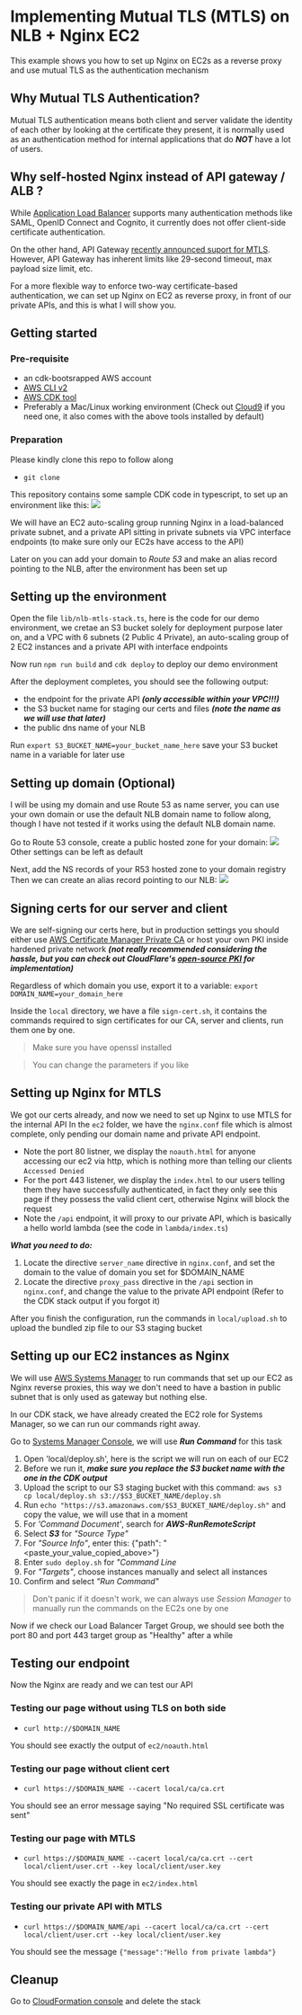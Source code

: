 # Implementing Mutual TLS (MTLS) on NLB + Nginx EC2

This example shows you how to set up Nginx on EC2s as a reverse proxy and use mutual TLS as the authentication mechanism

## Why Mutual TLS Authentication?

Mutual TLS authentication means both client and server validate the identity of each other by looking at the certificate they present, it is normally used as an authentication method for internal applications that do ***NOT*** have a lot of users.

## Why self-hosted Nginx instead of API gateway / ALB ?

While [Application Load Balancer](https://aws.amazon.com/elasticloadbalancing/application-load-balancer/?nc=sn&loc=2&dn=2) supports many authentication methods like SAML, OpenID Connect and Cognito, it currently does not offer client-side certificate authentication.

On the other hand, API Gateway [recently announced suport for MTLS](https://aws.amazon.com/blogs/compute/introducing-mutual-tls-authentication-for-amazon-api-gateway/). However, API Gateway has inherent limits like 29-second timeout, max payload size limit, etc.

For a more flexible way to enforce two-way certificate-based authentication, we can set up Nginx on EC2 as reverse proxy, in front of our private APIs, and this is what I will show you.

## Getting started
### Pre-requisite
- an cdk-bootsrapped AWS account
- [AWS CLI v2](https://docs.aws.amazon.com/cli/latest/userguide/install-cliv2.html)
- [AWS CDK tool](https://docs.aws.amazon.com/cdk/latest/guide/cli.html)
- Preferably a Mac/Linux working environment (Check out [Cloud9](https://aws.amazon.com/cloud9/) if you need one, it also comes with the above tools installed by default)

### Preparation
Please kindly clone this repo to follow along
* `git clone`

This repository contains some sample CDK code in typescript, to set up an environment like this:
<img src=doc/high.png ></img>

We will have an EC2 auto-scaling group running Nginx in a load-balanced private subnet, and a private API sitting in private subnets via VPC interface endpoints (to make sure only our EC2s have access to the API)

Later on you can add your domain to <em>Route 53</em> and make an alias record pointing to the NLB, after the environment has been set up

## Setting up the environment
Open the file `lib/nlb-mtls-stack.ts`, here is the code for our demo environment, we cretae an S3 bucket solely for deployment purpose later on, and a VPC with 6 subnets (2 Public 4 Private), an auto-scaling group of 2 EC2 instances and a private API with interface endpoints

Now run `npm run build` and `cdk deploy` to deploy our demo environment

After the deployment completes, you should see the following output:
- the endpoint for the private API ***(only accessible within your VPC!!!)***
- the S3 bucket name for staging our certs and files ***(note the name as we will use that later)***
- the public dns name of your NLB

Run `export S3_BUCKET_NAME=your_bucket_name_here` save your S3 bucket name in a variable for later use

## Setting up domain (Optional)
I will be using my domain and use Route 53 as name server, you can use your own domain or use the default NLB domain name to follow along, though I have not tested if it works using the default NLB domain name.

Go to Route 53 console, create a public hosted zone for your domain:
<img src=doc/r53-1.png> </img>
Other settings can be left as default

Next, add the NS records of your R53 hosted zone to your domain registry
Then we can create an alias record pointing to our NLB:
<img src=doc/r53-alias.png> </img>

## Signing certs for our server and client
We are self-signing our certs here, but in production settings you should either use [AWS Certificate Manager Private CA](https://aws.amazon.com/certificate-manager/private-certificate-authority/?nc=sn&loc=6) or host your own PKI inside hardened private network ***(not really recommended considering the hassle, but you can check out CloudFlare's [open-source PKI](https://github.com/cloudflare/cfssl) for implementation)***

Regardless of which domain you use, export it to a variable:
`export DOMAIN_NAME=your_domain_here`

Inside the `local` directory, we have a file `sign-cert.sh`, it contains the commands required to sign certificates for our CA, server and clients, run them one by one.

> Make sure you have openssl installed

> You can change the parameters if you like

## Setting up Nginx for MTLS

We got our certs already, and now we need to set up Nginx to use MTLS for the internal API
In the `ec2` folder, we have the `nginx.conf` file which is almost complete, only pending our domain name and private API endpoint.

- Note the port 80 listner, we display the `noauth.html` for anyone accessing our ec2 via http, which is nothing more than telling our clients `Accessed Denied`
- For the port 443 listener, we display the `index.html` to our users telling them they have successfully authenticated, in fact they only see this page if they possess the valid client cert, otherwise Nginx will block the request
- Note the `/api` endpoint, it will proxy to our private API, which is basically a hello world lambda (see the code in `lambda/index.ts`)

***What you need to do:***
1. Locate the directive `server_name` directive in `nginx.conf`, and set the domain to the value of domain you set for $DOMAIN_NAME
2. Locate the directive `proxy_pass` directive in the `/api` section in `nginx.conf`, and change the value to the private API endpoint (Refer to the CDK stack output if you forgot it)

After you finish the configuration, run the commands in `local/upload.sh` to upload the bundled zip file to our S3 staging bucket

## Setting up our EC2 instances as Nginx

We will use [AWS Systems Manager](https://aws.amazon.com/systems-manager/) to run commands that set up our EC2 as Nginx reverse proxies, this way we don't need to have a bastion in public subnet that is only used as gateway but nothing else.

In our CDK stack, we have already created the EC2 role for Systems Manager, so we can run our commands right away.

Go to [Systems Manager Console](https://us-west-2.console.aws.amazon.com/systems-manager/home?region=us-west-2#), we will use ***Run Command*** for this task

1. Open 'local/deploy.sh', here is the script we will run on each of our EC2
2. Before we run it, ***make sure you replace the S3 bucket name with the one in the CDK output***
3. Upload the script to our S3 staging bucket with this command: `aws s3 cp local/deploy.sh s3://$S3_BUCKET_NAME/deploy.sh`
4. Run `echo "https://s3.amazonaws.com/$S3_BUCKET_NAME/deploy.sh"` and copy the value, we will use that in a moment
5. For <em>'Command Document'</em>, search for ***AWS-RunRemoteScript***
6. Select ***S3*** for <em>"Source Type"</em>
7. For <em>"Source Info"</em>, enter this:
    {"path": "&lt;paste_your_value_copied_above&gt;"}
8. Enter `sudo deploy.sh` for <em>"Command Line</em>
9. For <em>"Targets"</em>, choose instances manually and select all instances
10. Confirm and select <em>"Run Command"</em>

> Don't panic if it doesn't work, we can always use <em>Session Manager</em> to manually run the commands on the EC2s one by one

Now if we check our Load Balancer Target Group, we should see both the port 80 and port 443 target group as "Healthy" after a while

## Testing our endpoint

Now the Nginx are ready and we can test our API

### Testing our page without using TLS on both side
* `curl http://$DOMAIN_NAME`

You should see exactly the output of `ec2/noauth.html`

### Testing our page without client cert
* `curl https://$DOMAIN_NAME --cacert local/ca/ca.crt`

You should see an error message saying "No required SSL certificate was sent"

### Testing our page with MTLS
* `curl https://$DOMAIN_NAME --cacert local/ca/ca.crt --cert local/client/user.crt --key local/client/user.key`

You should see exactly the page in `ec2/index.html`

### Testing our private API with MTLS
* `curl https://$DOMAIN_NAME/api --cacert local/ca/ca.crt --cert local/client/user.crt --key local/client/user.key`

You should see the message `{"message":"Hello from private lambda"}`

## Cleanup

Go to [CloudFormation console](https://us-west-2.console.aws.amazon.com/cloudformation/home?region=us-west-2#/stacks?filteringText=&filteringStatus=active&viewNested=true&hideStacks=true) and delete the stack

